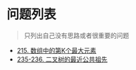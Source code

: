 # 问题列表
>只列出自己没有思路或者很重要的问题

- [215. 数组中的第K个最大元素](/leetcode/problems/215-kth-largest-element)
- [235-236. 二叉树的最近公共祖先](/leetcode/problems/235-236-ancestor-binary-tree)